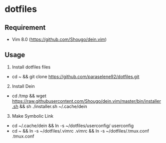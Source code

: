 # dotfiles

## Requirement

* Vim 8.0  (https://github.com/Shougo/dein.vim)

## Usage

1. Install dotfiles files 

* cd ~ && git clone https://github.com/paraselene92/dotfiles.git

2. Install Dein

* cd /tmp && wget https://raw.githubusercontent.com/Shougo/dein.vim/master/bin/installer.sh && sh ./installer.sh ~/.cache/dein

3. Make Symbolic Link

* cd ~/.cache/dein && ln -s ~/dotfiles/userconfig/ userconfig
* cd ~ && ln -s ~/dotfiles/.vimrc .vimrc && ln -s ~/dotfiles/.tmux.conf .tmux.conf
